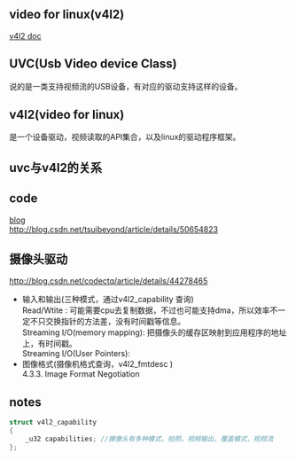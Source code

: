 video for linux(v4l2)
-----
[v4l2 doc](http://v4l.videotechnology.com/)

## UVC(Usb Video device Class)
说的是一类支持视频流的USB设备，有对应的驱动支持这样的设备。

## v4l2(video for linux)
是一个设备驱动，视频读取的API集合，以及linux的驱动程序框架。

## uvc与v4l2的关系

## code
[blog](http://www.cnblogs.com/surpassal/archive/2012/12/19/zed_webcam_lab1.html)  
http://blog.csdn.net/tsuibeyond/article/details/50654823


## 摄像头驱动
http://blog.csdn.net/codectq/article/details/44278465


- 输入和输出(三种模式，通过v4l2_capability 查询)  
    Read/Wtite : 可能需要cpu去复制数据，不过也可能支持dma，所以效率不一定不只交换指针的方法差，没有时间戳等信息。  
    Streaming I/O(memory mapping): 把摄像头的缓存区映射到应用程序的地址上，有时间戳。  
    Streaming I/O(User Pointers):  
- 图像格式(摄像机格式查询，v4l2_fmtdesc )  
    4.3.3. Image Format Negotiation
## notes
```c++
struct v4l2_capability
{
    _u32 capabilities; //摄像头有多种模式，拍照，视频输出，覆盖模式，视频流
};
```